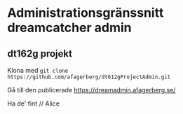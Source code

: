 # Administrationsgränssnitt dreamcatcher admin

## dt162g projekt

Klona med `git clone https://github.com/afagerberg/dt612gProjectAdmin.git`

Gå till den publicerade https://dreamadmin.afagerberg.se/

Ha de' fint // Alice


